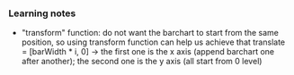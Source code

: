 ### Learning notes

* "transform" function: 
do not want the barchart to start from the same position,
so using transform function can help us achieve that
translate = [barWidth * i, 0] -> the first one is the x axis (append barchart one after another); the second one is the y axis (all start from 0 level)
